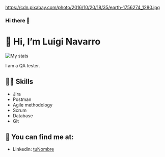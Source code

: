 https://cdn.pixabay.com/photo/2016/10/20/18/35/earth-1756274_1280.jpg

### Hi there 👋

# 👋 Hi, I’m Luigi Navarro
![My stats](https://github-readme-stats.vercel.app/api?username=Luigi026&count_private=true&show_icons=true&theme=radical)

I am a QA tester.

## 💪🏼 Skills
- Jira
- Postman
- Agile methodology
- Scrum
- Database
- Git

## 👀 You can find me at:
- Linkedin: [tuNombre](https://www.linkedin.com/in/luigi-navarro-500b30258/?trk=public-profile-join-page)
